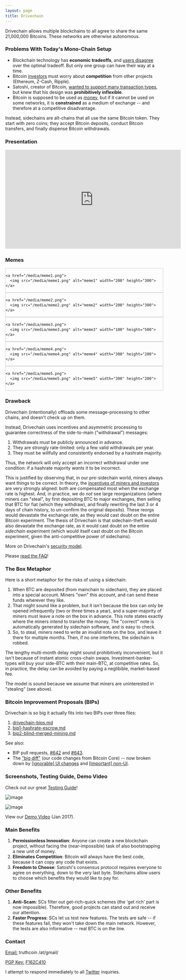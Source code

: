 ```yaml
---
layout: page
title: Drivechain
---
```


<head>
<style>
div.gallery {
    border: 1px solid #ccc;
}

div.gallery:hover {
    border: 1px solid #777;
}

div.gallery img {
    width: 100%;
    height: auto;
}

div.desc {
    padding: 15px;
    text-align: center;
}

* {
    box-sizing: border-box;
}

.responsive {
    padding: 0 6px;
    float: left;
    width: 24.99999%;
}

@media only screen and (max-width: 700px){
    .responsive {
        width: 49.99999%;
        margin: 6px 0;
    }
}

@media only screen and (max-width: 500px){
    .responsive {
        width: 100%;
    }
}

.clearfix:after {
    content: "";
    display: table;
    clear: both;
}
</style>
</head>




Drivechain allows multiple blockchains to all agree to share the same 21,000,000 Bitcoins. These networks are otherwise autonomous.

### Problems With Today's Mono-Chain Setup

* Blockchain technology has **economic tradeoffs**, and [users disagree](https://www.reddit.com/r/btc/comments/4zqd7g/roger_ver_does_your_bitcoin_classic_pool_on/d6yk872/?context=10000) over the optimal tradeoff. But only one group can have their way at a time.
* Bitcoin [investors](https://bitcointalk.org/index.php?topic=375643.0) must worry about **competition** from other projects (Ethereum, Z-Cash, Ripple).
* Satoshi, creator of Bitcoin, [wanted to support many transaction types](http://satoshi.nakamotoinstitute.org/posts/bitcointalk/126/#selection-21.69-21.214), but knew that his design was **prohibitively inflexible**.
* Bitcoin is supposed to be used as [money](http://nakamotoinstitute.org/shelling-out/), but if it cannot be used on some networks, it is **constrained** as a medium of exchange -- and therefore at a competitive disadvantage.

Instead, sidechains are alt-chains that all use the same Bitcoin token. They start with zero coins; they accept Bitcoin deposits, conduct Bitcoin transfers, and finally dispense Bitcoin withdrawals.


### Presentation

<iframe width="560" height="315" src="https://www.youtube.com/embed/gUbGT70wy5k" frameborder="0" allow="autoplay; encrypted-media" allowfullscreen></iframe>


### Memes



<div class="responsive">
  <div class="gallery">
  
    <a href="/media/meme1.png">
      <img src="/media/meme1.png" alt="meme1" width="200" height="300">
    </a>
	
  </div>
</div>

<div class="responsive">
  <div class="gallery">
  
    <a href="/media/meme2.png">
      <img src="/media/meme2.png" alt="meme2" width="200" height="300">
    </a>
	
  </div>
</div>

<div class="responsive">
  <div class="gallery">
  
    <a href="/media/meme3.png">
      <img src="/media/meme3.png" alt="meme3" width="100" height="500">
    </a>
	
  </div>
</div>

<div class="responsive">
  <div class="gallery">
  
    <a href="/media/meme4.png">
      <img src="/media/meme4.png" alt="meme4" width="300" height="200">
    </a>
	
  </div>
</div>

<div class="responsive">
  <div class="gallery">
  
    <a href="/media/meme5.png">
      <img src="/media/meme5.png" alt="meme5" width="300" height="200">
    </a>
	
  </div>
</div>

<div class="clearfix"></div>





### Drawback

Drivechain (intentionally) offloads some message-processing to other chains, and doesn't check up on them.

Instead, Drivechain uses incentives and asymmetric processing to guarantee correctness of the side-to-main ("withdrawal") messages:

1. Withdrawals must be publicly announced in advance.
2. They are strongly rate-limited: only a few valid withdrawals per year.
3. They must be willfully and consistently endorsed by a hashrate majority.

Thus, the network will only accept an incorrect withdrawal under one condition: if a hashrate majority *wants* it to be incorrect.

This is justified by observing that, in our pre-sidechain world, miners always want things to be correct. In theory, the [incentives of miners and investors](http://www.truthcoin.info/images/bitcoin-incentives.png) are very strongly aligned: both are compensated most when the exchange rate is highest. And, in practice, we do *not* see large reorganizations (where miners can "steal", by first depositing BTC to major exchanges, then selling that BTC for fiat (which they withdraw), and finally rewriting the last 3 or 4 days of chain history, to un-confirm the original deposits). These reorgs would devastate the exchange rate, as they would cast doubt on the entire Bitcoin experiment. The thesis of Drivechain is that sidechain-theft would also devastate the exchange rate, as it would cast doubt on the entire *sidechain* experiment (which would itself cast doubt on the Bitcoin experiment, given the anti-competitive power of sidechains).

More on Drivechain's [security model](http://www.truthcoin.info/blog/drivechain/#drivechains-security).

Please [read the FAQ](/faq/index.html)!



### The Box Metaphor

Here is a short metaphor for the risks of using a sidechain:

1. When BTC are deposited (from mainchain to sidechain), they are placed into a special account. Miners "own" this account, and can send these funds wherever they like.
2. That might sound like a problem, but it isn't because the box can only be opened infrequently (two or three times a year), and a super-majority of miners must leave a note on the box in advance. This note states exactly where the miners intend to transfer the money. The "correct" note is automatically generated by sidechain software, and is easy to check.
3. So, to steal, miners need to write an invalid note on the box, and leave it there for multiple months. Then, if no one interferes, the sidechain is robbed.

The lengthy multi-month delay might sound prohibitively inconvenient, but it isn't because of instant atomic cross-chain swaps. Investment-banker-types will buy your side-BTC with their main-BTC, at competitive rates. So, in practice, the delay can be avoided by paying a neglibible, market-based fee.

The model is sound because we assume that miners are uninterested in "stealing" (see above). 

### Bitcoin Improvement Proposals (BIPs)

Drivechain is so big it actually fits into two BIPs over three files:

1. [drivechain-bips.md](https://github.com/drivechain-project/docs/blob/master/drivechain-bips.md)
2. [bip1-hashrate-escrow.md](https://github.com/drivechain-project/docs/blob/master/bip1-hashrate-escrow.md)
3. [bip2-blind-merged-mining.md](https://github.com/drivechain-project/docs/blob/master/bip2-blind-merged-mining.md)

See also:

* BIP pull requests, [#642](https://github.com/bitcoin/bips/pull/642) and [#643](https://github.com/bitcoin/bips/pull/643).
* The ["big diff"](https://github.com/drivechain-project/diff) (our code changes from Bitcoin Core) -- now broken down by [[ignorable] UI changes](/media/mainchainUIDIFF.html) and [[important] non-UI](/media/mainchainBMMDIFF.html).


### Screenshots, Testing Guide, Demo Video

Check out our great [Testing Guide](https://github.com/drivechain-project/testing)!

![image](https://raw.githubusercontent.com/drivechain-project/testing/master/SidechainPageWithdraw.png)

![image](https://raw.githubusercontent.com/drivechain-project/testing/master/SidechainPageBMMAutomationConnected.png)

View our [Demo Video](https://drive.google.com/file/d/0B0apsclL6jccNEViRy00TThJd2M/view) (Jan 2017).



### Main Benefits

1. **Permissionless Innovation**: Anyone can create a new blockchain project, without facing the (near-impossible) task of also bootstrapping a new unit of money.
2. **Eliminates Competition**: Bitcoin will always have the best code, because it can copy any code that exists.
3. **Freedom to Choose**: Satoshi's consensus protocol requires everyone to agree on everything, down to the very last byte. Sidechains allow users to choose which benefits they would like to pay for.

### Other Benefits

1. **Anti-Scam**: SCs filter out get-rich-quick schemes (the 'get rich' part is now impossible). Therefore, good projects can stand out and receive our attention.
2. **Faster Progress**: SCs let us test new features. The tests are safe -- if these features fail, they won't take down the main network. However, the tests are also informative -- real BTC is on the line.

### Contact

<p><u>Email:</u> truthcoin /at/gmail/</p>
<p><u>PGP Key:</u> <a href="https://pgp.mit.edu/pks/lookup?op=get&search=0xAA4B3330F162C410">F162C410</a></p>
<p>I attempt to respond immediately to all <a href="https://twitter.com/Truthcoin">Twitter</a> inquiries.</p>

